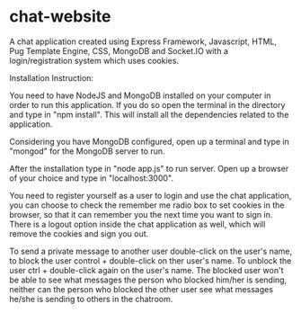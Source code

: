 # chat-website
A chat application created using Express Framework, Javascript, HTML, Pug Template Engine, CSS, MongoDB and Socket.IO with a login/registration system which uses cookies.

Installation Instruction:

You need to have NodeJS and MongoDB installed on your computer in order to run this application. If you do so open the terminal in the directory and type in "npm install". This will install all the dependencies related to the application.

Considering you have MongoDB configured, open up a terminal and type in "mongod" for the MongoDB server to run. 

After the installation type in "node app.js" to run server. Open up a browser of your choice and type in "localhost:3000". 

You need to register yourself as a user to login and use the chat application, you can choose to check the remember me radio box to set cookies in the browser, so that it can remember you the next time you want to sign in. There is a logout option inside the chat application as well, which will remove the cookies and sign you out.

To send a private message to another user double-click on the user's name, to block the user control + double-click on ther user's name.
To unblock the user ctrl + double-click again on the user's name. The blocked user won't be able to see what messages the person who blocked him/her is sending, neither can the person who blocked the other user see what messages he/she is sending to others in the chatroom.


